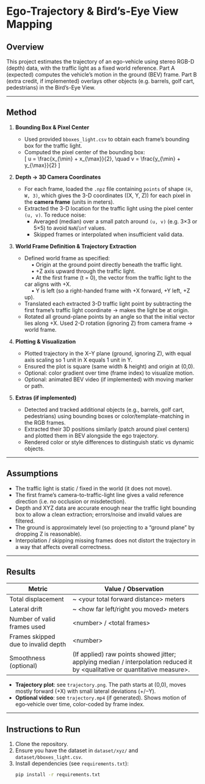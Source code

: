 # Ego-Trajectory & Bird’s-Eye View Mapping

## Overview

This project estimates the trajectory of an ego-vehicle using stereo RGB-D (depth) data, with the traffic light as a fixed world reference. Part A (expected) computes the vehicle’s motion in the ground (BEV) frame. Part B (extra credit, if implemented) overlays other objects (e.g. barrels, golf cart, pedestrians) in the Bird’s-Eye View.

---

## Method

1. **Bounding Box & Pixel Center**  
   - Used provided `bboxes_light.csv` to obtain each frame’s bounding box for the traffic light.  
   - Computed the pixel center of the bounding box:  
     \[
       u = \frac{x_{\min} + x_{\max}}{2}, \quad v = \frac{y_{\min} + y_{\max}}{2}
     \]

2. **Depth → 3D Camera Coordinates**  
   - For each frame, loaded the `.npz` file containing `points` of shape `(H, W, 3)`, which gives the 3-D coordinates \((X, Y, Z)\) for each pixel in the **camera frame** (units in meters).  
   - Extracted the 3-D location for the traffic light using the pixel center `(u, v)`. To reduce noise:
     - Averaged (median) over a small patch around `(u, v)` (e.g. 3×3 or 5×5) to avoid `NaN`/`inf` values.
     - Skipped frames or interpolated when insufficient valid data.

3. **World Frame Definition & Trajectory Extraction**  
   - Defined world frame as specified:  
       • Origin at the ground point directly beneath the traffic light.  
       • +Z axis upward through the traffic light.  
       • At the first frame (t = 0), the vector from the traffic light to the car aligns with +X.  
       • Y is left (so a right-handed frame with +X forward, +Y left, +Z up).
   - Translated each extracted 3-D traffic light point by subtracting the first frame’s traffic light coordinate → makes the light be at origin.  
   - Rotated all ground-plane points by an angle so that the initial vector lies along +X. Used 2-D rotation (ignoring Z) from camera frame → world frame.

4. **Plotting & Visualization**  
   - Plotted trajectory in the X–Y plane (ground, ignoring Z), with equal axis scaling so 1 unit in X equals 1 unit in Y.  
   - Ensured the plot is square (same width & height) and origin at (0,0).  
   - Optional: color gradient over time (frame index) to visualize motion.  
   - Optional: animated BEV video (if implemented) with moving marker or path.

5. **Extras (if implemented)**  
   - Detected and tracked additional objects (e.g., barrels, golf cart, pedestrians) using bounding boxes or color/template-matching in the RGB frames.  
   - Extracted their 3D positions similarly (patch around pixel centers) and plotted them in BEV alongside the ego trajectory.  
   - Rendered color or style differences to distinguish static vs dynamic objects.

---

## Assumptions

- The traffic light is static / fixed in the world (it does not move).  
- The first frame’s camera-to-traffic-light line gives a valid reference direction (i.e. no occlusion or misdetection).  
- Depth and XYZ data are accurate enough near the traffic light bounding box to allow a clean extraction; errors/noise and invalid values are filtered.  
- The ground is approximately level (so projecting to a “ground plane” by dropping Z is reasonable).  
- Interpolation / skipping missing frames does not distort the trajectory in a way that affects overall correctness.

---

## Results

| Metric | Value / Observation |
|---|---|
| Total displacement | ~ \<your total forward distance\> meters |
| Lateral drift | ~ \<how far left/right you moved\> meters |
| Number of valid frames used | \<number\> / \<total frames\> |
| Frames skipped due to invalid depth | \<number\> |
| Smoothness (optional) | (If applied) raw points showed jitter; applying median / interpolation reduced it by \<qualitative or quantitative measure\>. |

- **Trajectory plot**: see `trajectory.png`. The path starts at (0,0), moves mostly forward (+X) with small lateral deviations (+/−Y).  
- **Optional video**: see `trajectory.mp4` (if generated). Shows motion of ego‐vehicle over time, color-coded by frame index.

---

## Instructions to Run

1. Clone the repository.  
2. Ensure you have the dataset in `dataset/xyz/` and `dataset/bboxes_light.csv`.  
3. Install dependencies (see `requirements.txt`):  
   ```bash
   pip install -r requirements.txt
